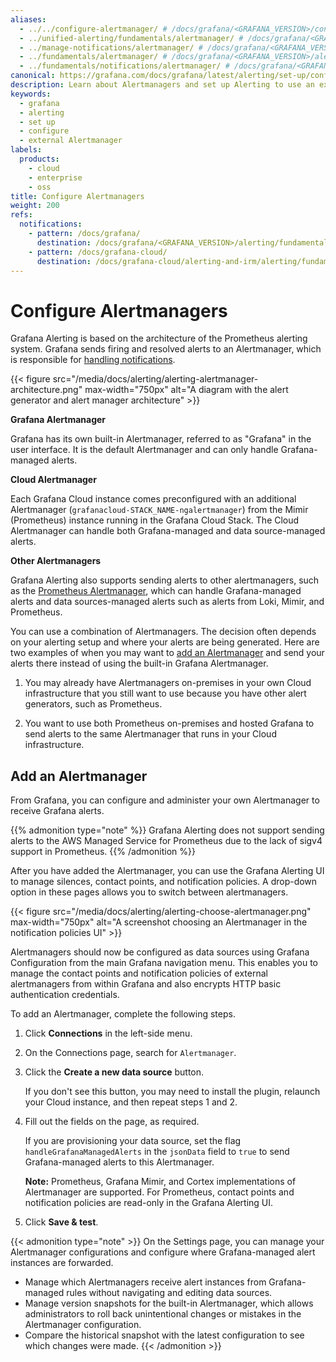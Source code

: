 ```yaml
---
aliases:
  - ../../configure-alertmanager/ # /docs/grafana/<GRAFANA_VERSION>/configure-alertmanager/
  - ../unified-alerting/fundamentals/alertmanager/ # /docs/grafana/<GRAFANA_VERSION>/alerting/unified-alerting/fundamentals/alertmanager/
  - ../manage-notifications/alertmanager/ # /docs/grafana/<GRAFANA_VERSION>/alerting/manage-notifications/alertmanager/
  - ../fundamentals/alertmanager/ # /docs/grafana/<GRAFANA_VERSION>/alerting/fundamentals/alertmanager/
  - ../fundamentals/notifications/alertmanager/ # /docs/grafana/<GRAFANA_VERSION>/alerting/fundamentals/notifications/alertmanager
canonical: https://grafana.com/docs/grafana/latest/alerting/set-up/configure-alertmanager/
description: Learn about Alertmanagers and set up Alerting to use an external Alertmanager
keywords:
  - grafana
  - alerting
  - set up
  - configure
  - external Alertmanager
labels:
  products:
    - cloud
    - enterprise
    - oss
title: Configure Alertmanagers
weight: 200
refs:
  notifications:
    - pattern: /docs/grafana/
      destination: /docs/grafana/<GRAFANA_VERSION>/alerting/fundamentals/notifications/
    - pattern: /docs/grafana-cloud/
      destination: /docs/grafana-cloud/alerting-and-irm/alerting/fundamentals/notifications/
---
```


# Configure Alertmanagers

Grafana Alerting is based on the architecture of the Prometheus alerting system. Grafana sends firing and resolved alerts to an Alertmanager, which is responsible for [handling notifications](ref:notifications).

{{< figure src="/media/docs/alerting/alerting-alertmanager-architecture.png" max-width="750px" alt="A diagram with the alert generator and alert manager architecture" >}}

**Grafana Alertmanager**

Grafana has its own built-in Alertmanager, referred to as "Grafana" in the user interface. It is the default Alertmanager and can only handle Grafana-managed alerts.

**Cloud Alertmanager**

Each Grafana Cloud instance comes preconfigured with an additional Alertmanager (`grafanacloud-STACK_NAME-ngalertmanager`) from the Mimir (Prometheus) instance running in the Grafana Cloud Stack. The Cloud Alertmanager can handle both Grafana-managed and data source-managed alerts.

**Other Alertmanagers**

Grafana Alerting also supports sending alerts to other alertmanagers, such as the [Prometheus Alertmanager](https://prometheus.io/docs/alerting/latest/alertmanager/), which can handle Grafana-managed alerts and data sources-managed alerts such as alerts from Loki, Mimir, and Prometheus.

You can use a combination of Alertmanagers. The decision often depends on your alerting setup and where your alerts are being generated. Here are two examples of when you may want to [add an Alertmanager](#add-an-external-alertmanager) and send your alerts there instead of using the built-in Grafana Alertmanager.

1. You may already have Alertmanagers on-premises in your own Cloud infrastructure that you still want to use because you have other alert generators, such as Prometheus.

2. You want to use both Prometheus on-premises and hosted Grafana to send alerts to the same Alertmanager that runs in your Cloud infrastructure.

## Add an Alertmanager

From Grafana, you can configure and administer your own Alertmanager to receive Grafana alerts.

{{% admonition type="note" %}}
Grafana Alerting does not support sending alerts to the AWS Managed Service for Prometheus due to the lack of sigv4 support in Prometheus.
{{% /admonition %}}

After you have added the Alertmanager, you can use the Grafana Alerting UI to manage silences, contact points, and notification policies. A drop-down option in these pages allows you to switch between alertmanagers.

{{< figure src="/media/docs/alerting/alerting-choose-alertmanager.png" max-width="750px" alt="A screenshot choosing an Alertmanager in the notification policies UI" >}}

Alertmanagers should now be configured as data sources using Grafana Configuration from the main Grafana navigation menu. This enables you to manage the contact points and notification policies of external alertmanagers from within Grafana and also encrypts HTTP basic authentication credentials.

To add an Alertmanager, complete the following steps.

1. Click **Connections** in the left-side menu.
2. On the Connections page, search for `Alertmanager`.
3. Click the **Create a new data source** button.

   If you don't see this button, you may need to install the plugin, relaunch your Cloud instance, and then repeat steps 1 and 2.

4. Fill out the fields on the page, as required.

   If you are provisioning your data source, set the flag `handleGrafanaManagedAlerts` in the `jsonData` field to `true` to send Grafana-managed alerts to this Alertmanager.

   **Note:** Prometheus, Grafana Mimir, and Cortex implementations of Alertmanager are supported. For Prometheus, contact points and notification policies are read-only in the Grafana Alerting UI.

5. Click **Save & test**.

{{< admonition type="note" >}}
On the Settings page, you can manage your Alertmanager configurations and configure where Grafana-managed alert instances are forwarded.

- Manage which Alertmanagers receive alert instances from Grafana-managed rules without navigating and editing data sources.
- Manage version snapshots for the built-in Alertmanager, which allows administrators to roll back unintentional changes or mistakes in the Alertmanager configuration.
- Compare the historical snapshot with the latest configuration to see which changes were made.
  {{< /admonition >}}
